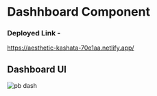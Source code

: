 # Dashhboard Component

### Deployed Link -
https://aesthetic-kashata-70e1aa.netlify.app/

## Dashboard UI
![pb dash](https://github.com/charlesgalwyn/Interview-Zag/assets/111170924/ba43fc6e-cd3e-4ecd-a225-f919896e5b73)

